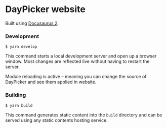 # DayPicker website

Built using [Docusaurus 2](https://v2.docusaurus.io/).

### Development

```
$ yarn develop
```

This command starts a local development server and open up a browser window.
Most changes are reflected live without having to restart the server.

Module reloading is active – meaning you can change the source of DayPicker and
see them applied in website.

### Building

```
$ yarn build
```

This command generates static content into the `build` directory and can be
served using any static contents hosting service.
